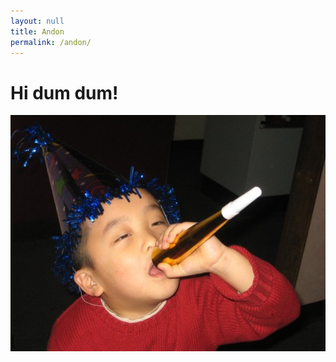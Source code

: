 ```yaml
---
layout: null
title: Andon
permalink: /andon/
---
```

<div>  
<h1> Hi dum dum!</h1>
<img class="embarassing-photo" src="/assets/andon.jpg" />

 
</div>
